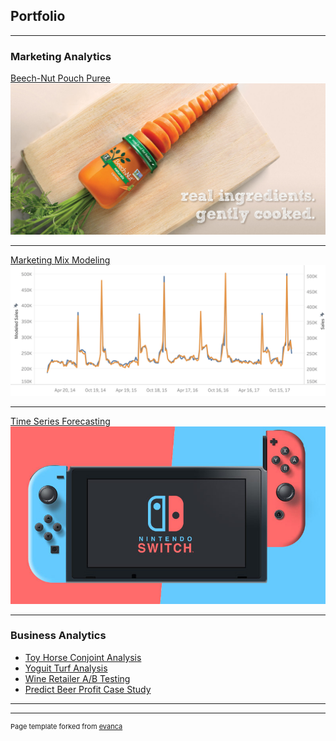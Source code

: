 ## Portfolio

---

### Marketing Analytics 

[Beech-Nut Pouch Puree](https://drive.google.com/file/d/1yoZXce-83KWPtZ4gOcduoqavC_AEzSWu/view?usp=sharing/)
<img src="images/BN.jpg?raw=true"/>

---
[Marketing Mix Modeling](https://drive.google.com/file/d/1GcOTSna8l1apJi5daT5YC9J176bdgShZ/view?usp=sharing/)
<img src="images/MMM.png?raw=true"/>

---
[Time Series Forecasting](https://drive.google.com/file/d/1mX30dLRRIIeHFpol_1jeNt1aVTMsoiuY/view?usp=sharing/)
<img src="images/nintendo-switch.jpg?raw=true"/>

---

### Business Analytics 

- [Toy Horse Conjoint Analysis](https://drive.google.com/file/d/1a_CxOhmU4BklKAEndo-BFCgmabscbmea/view?usp=sharing/)
- [Yoguit Turf Analysis](https://drive.google.com/file/d/1Ye4uCHFlDbfVuGbObRXmYxSOTf9ZAPF4/view?usp=sharing/)
- [Wine Retailer A/B Testing](https://drive.google.com/file/d/1P-BoBBhvmDirX0x50DDeyIjxXcxPQxX3/view?usp=sharing/)
- [Predict Beer Profit Case Study](https://drive.google.com/file/d/1qRCc8SCHjKtMi156ymOuEZpBSk_7mWTi/view?usp=sharing/)

---




---
<p style="font-size:11px">Page template forked from <a href="https://github.com/evanca/quick-portfolio">evanca</a></p>
<!-- Remove above link if you don't want to attibute -->
